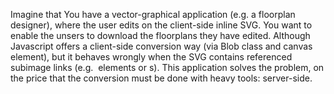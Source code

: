Imagine that You have a vector-graphical application (e.g. a floorplan designer), where the user edits on the client-side inline SVG.
You want to enable the unsers to download the floorplans they have edited.
Although Javascript offers a client-side conversion way (via Blob class and canvas element), but it behaves wrongly when the SVG contains referenced subimage links (e.g. <image> elements or <def>s).
This application solves the problem, on the price that the conversion must be done with heavy tools: server-side.
